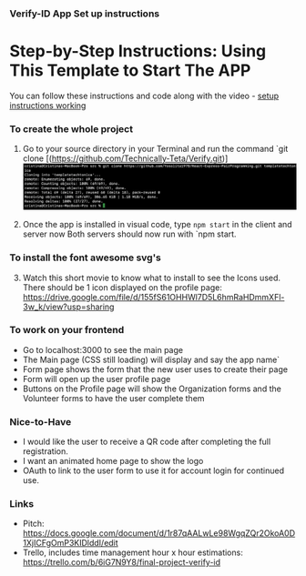 ### Verify-ID App Set up instructions


# Step-by-Step Instructions: Using This Template to Start The APP
You can follow these instructions and code along with the video - [setup instructions working](https://www.dropbox.com/s/tthmdat3n3vp3be/SettingUpTemplate.mov?dl=0)

### To create the whole project
1. Go to your source directory in your Terminal and run the command `git clone [(https://github.com/Technically-Teta/Verify.git)]
![You will see something like this in your terminal.](https://github.com/Yosolita1978/screenshoots/blob/main/template/Screen%20Shot%202022-03-20%20at%207.50.46%20PM.png?raw=true)

2. Once the app is installed in visual code, type `npm start` in the client and server now Both servers should now run with `npm start.


### To install the font awesome svg's 
3. Watch this short movie to know what to install to see the Icons used. There should be 1 icon displayed on the profile page:
https://drive.google.com/file/d/155fS61OHHWl7D5L6hmRaHDmmXFl-3w_k/view?usp=sharing
   
   
### To work on your frontend
* Go to localhost:3000 to see the main  page
* The Main page (CSS still loading) will display and say the app name`
* Form page shows  the form that the new user uses to create their page
* Form will open up the user profile page
* Buttons on the Profile page will show the Organization forms and the Volunteer forms to have the user complete them


### Nice-to-Have
* I would like the user to receive a QR code after completing the full registration.
* I want an animated home page to show the logo
* OAuth to link to the user form to use it for account login for continued use.


### Links
* Pitch: https://docs.google.com/document/d/1r87qAALwLe98WgqZQr2OkoA0D1XjICFgOmP3KIDlddI/edit
* Trello, includes time management hour x hour estimations: https://trello.com/b/6iG7N9Y8/final-project-verify-id
